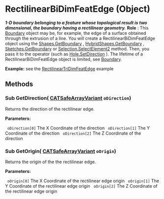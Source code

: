 # RectilinearBiDimFeatEdge (Object)

**_1-D boundary belonging to a feature whose topological result is two dimensional, the boundary having a rectilinear geometry._**
**Role** : This [Boundary](../MecModInterfaces/interface_Boundary_14542.md) object may be, for example, the edge of a surface obtained through the extrusion of a line. You will create a RectilinearBiDimFeatEdge object using the [Shapes.GetBoundary](../MecModInterfaces/interface_Shapes_8122.htm#GetBoundary) , [HybridShapes.GetBoundary](../MecModInterfaces/interface_HybridShapes_30836.htm#GetBoundary) , [Sketches.GetBoundary](../MecModInterfaces/interface_Sketches_14228.htm#GetBoundary) or [Selection.SelectElement2](../InfInterfaces/interface_Selection_18040.htm#SelectElement2) method. Then, you pass it to the operator (such as [Hole.SetDirection](../PartInterfaces/interface_Hole_3612.htm#SetDirection) ). The lifetime of a RectilinearBiDimFeatEdge object is limited, see [Boundary](../MecModInterfaces/interface_Boundary_14542.md).

**Example:** see the [RectilinearTriDimFeatEdge](../MecModInterfaces/interface_RectilinearTriDimFeatEdge_125698.md) example

## Methods

### Sub **GetDirection**( [CATSafeArrayVariant](../System/typedef_CATSafeArrayVariant_73843.md)  `oDirection`)

Returns the direction of the rectilinear edge.

**Parameters:**

` oDirection[0]`      The X Coordinate of the direction
` oDirection[1]`      The Y Coordinate of the direction
` oDirection[2]`      The Z Coordinate of the direction

### Sub **GetOrigin**( [CATSafeArrayVariant](../System/typedef_CATSafeArrayVariant_73843.md)  `oOrigin`)

Returns the origin of the the rectilinear edge.

**Parameters:**

` oOrigin[0]`      The X Coordinate of the rectilinear edge origin
` oOrigin[1]`      The Y Coordinate of the rectilinear edge origin
` oOrigin[2]`      The Z Coordinate of the rectilinear edge origin